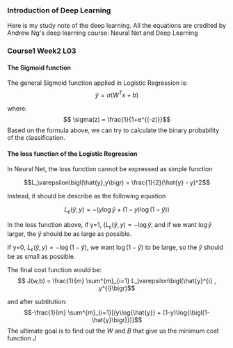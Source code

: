 ### Introduction of Deep Learning

Here is my study note of the deep learning. All the equations are credited by Andrew Ng's deep learning course: Neural Net and Deep Learning


### Course1 Week2 L03

#### The Sigmoid function

The general Sigmoid function applied in Logistic Regression is:
$$ \hat{y} = \sigma(W^{T} x + b) $$

where:
$$ \sigma(z) = \frac{1}{1+e^{(-z)}}$$
Based on the formula above, we can try to calculate the binary probability of the classification. 


#### The loss function of the Logistic Regression

In Neural Net, the loss function cannot be expressed as simple function

$$L_\varepsilon\bigl(\hat{y},y\bigr) = \frac{1}{2}(\hat{y} - y)^2$$

Instead, it should be describe as the following equation

$$L_\varepsilon\bigl(\hat{y},y\bigr)= -(y\log{\hat{y}} + (1-y)\log{\bigl(1-\hat{y}\bigr)})$$

In the loss function above, if y=1, $(L_\varepsilon\bigl(\hat{y},y\bigr) = -\log{\hat{y}}$, and if we want $\log{\hat{y}}$ larger, the $\hat{y}$ should be as large as possible.

If y=0, $L_\varepsilon\bigl(\hat{y},y\bigr) = -\log{\bigl(1-\hat{y}}\bigr)$, we want $\log{\bigl(1-\hat{y}}\bigr)$ to be large, so the $\hat{y}$ should be as small as possible.

The final cost function would be:
$$ J(w,b) = \frac{1}{m} \sum^{m}_{i=1} L_\varepsilon\bigl(\hat{y}^{i} , y^{i}\bigr)$$

and after subtitution:
$$-\frac{1}{m} \sum^{m}_{i=1}[(y\log{\hat{y}} + (1-y)\log{\bigl(1-\hat{y}\bigr)})]$$
The ultimate goal is to find out the ${W}$ and ${B}$ that give us the minimum cost function ${J}$
